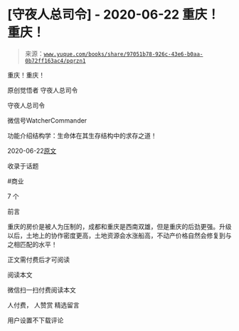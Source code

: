 # [守夜人总司令] - 2020-06-22 重庆！重庆！

> 来源：[`www.yuque.com/books/share/97051b78-926c-43e6-b0aa-0b72ff163ac4/pqrzn1`](https://www.yuque.com/books/share/97051b78-926c-43e6-b0aa-0b72ff163ac4/pqrzn1)



重庆！重庆！ 

原创觉悟者 守夜人总司令 

守夜人总司令 

微信号WatcherCommander 

功能介绍结构学：生命体在其生存结构中的求存之道！ 

2020-06-22[原文](https://mp.weixin.qq.com/s?__biz=MzAxNDk1NjI2Mw==&mid=2247485354&idx=1&sn=331128611c478feede60317e963239a5&chksm=9b8a2422acfdad3448a9bcc0f9745f4367028e8a9b0a307f7c01c2690c398560a4be5e43492c&scene=27#wechat_redirect&cpage=198) 

收录于话题 

#商业 

7 个 

前言 

重庆的房价是被人为压制的，成都和重庆是西南双雄，但是重庆的后劲更强。升级以后，土地上的协作密度更高，土地资源会水涨船高，不动产价格自然会修复到与之相匹配的水平！ 

正文需付费后才可阅读 

阅读本文 

微信扫一扫付费阅读本文 

人付费， 人赞赏 <ne-h3 id="xbD6T" data-lake-id="xbD6T"><ne-heading-ext><ne-heading-anchor></ne-heading-anchor><ne-heading-fold></ne-heading-fold></ne-heading-ext><ne-heading-content>精选留言</ne-heading-content></ne-h3> 

用户设置不下载评论